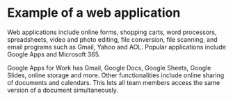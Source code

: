 # Example of a web application
Web applications include online forms, shopping carts, word processors, spreadsheets, video and photo editing, file conversion, file scanning, and email programs such as Gmail, Yahoo and AOL. Popular applications include Google Apps and Microsoft 365.

Google Apps for Work has Gmail, Google Docs, Google Sheets, Google Slides, online storage and more. Other functionalities include online sharing of documents and calendars. This lets all team members access the same version of a document simultaneously.

